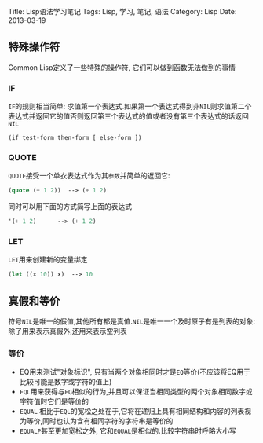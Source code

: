 Title: Lisp语法学习笔记
Tags: Lisp, 学习, 笔记, 语法
Category: Lisp
Date: 2013-03-19

## 特殊操作符
Common Lisp定义了一些特殊的操作符, 它们可以做到函数无法做到的事情
### IF
`IF`的规则相当简单: 求值第一个表达式.如果第一个表达式得到非`NIL`则求值第二个表达式并返回它的值否则返回第三个表达式的值或者没有第三个表达式的话返回`NIL`
```
(if test-form then-form [ else-form ])
```

### QUOTE
`QUOTE`接受一个单衣表达式作为其`参数`并简单的返回它:
```lisp
(quote (+ 1 2))  --> (+ 1 2)
```
同时可以用下面的方式简写上面的表达式
```lisp
'(+ 1 2)      --> (+ 1 2)
```

### LET
`LET`用来创建新的变量绑定
```lisp
(let ((x 10)) x)  --> 10
```

## 真假和等价
符号`NIL`是唯一的假值,其他所有都是真值.`NIL`是唯一一个及时原子有是列表的对象:除了用来表示真假外,还用来表示空列表

### 等价
* EQ用来测试"对象标识", 只有当两个对象相同时才是`EQ`等价(不应该将EQ用于比较可能是数字或字符的值上)
* `EQL`用来获得与`EQ`相似的行为,并且可以保证当相同类型的两个对象相同数字或字符值时它们是等价的
* `EQUAL` 相比于`EQL`的宽松之处在于,它将在递归上具有相同结构和内容的列表视为等价,同时也认为含有相同字符的字符串是等价的
* `EQUALP`甚至更加宽松之外, 它和`EQUAL`是相似的.比较字符串时呼略大小写
